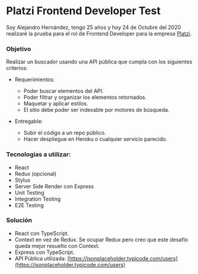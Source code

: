 # Platzi Frontend Developer Test

Soy Alejandro Hernández, tengo 25 años y hoy 24 de Octubre del 2020 realizaré la prueba para el rol de Frontend Developer para la empresa [Platzi](https://platzi.com/).

### Objetivo

Realizar un buscador usando una API pública que cumpla con los siguientes criterios:

- Requerimientos:

  - Poder buscar elementos del API.
  - Poder filtrar y organizar los elementos retornados.
  - Maquetar y aplicar estilos.
  - El sitio debe poder ser indexable por motores de búsqueda.

- Entregable:

  - Subir el código a un repo público.
  - Hacer despliegue en Heroku o cualquier servicio parecido.

### Tecnologías a utilizar:

- React
- Redux (opcional)
- Stylus
- Server Side Render con Express
- Unit Testing
- Integration Testing
- E2E Testing

### Solución

- React con TypeScript.
- Context en vez de Redux. Se ocupar Redux pero creo que este desafío queda mejor resuelto con Context.
- Express con TypeScript.
- API Pública utilizada: [https://jsonplaceholder.typicode.com/users](https://jsonplaceholder.typicode.com/users)
